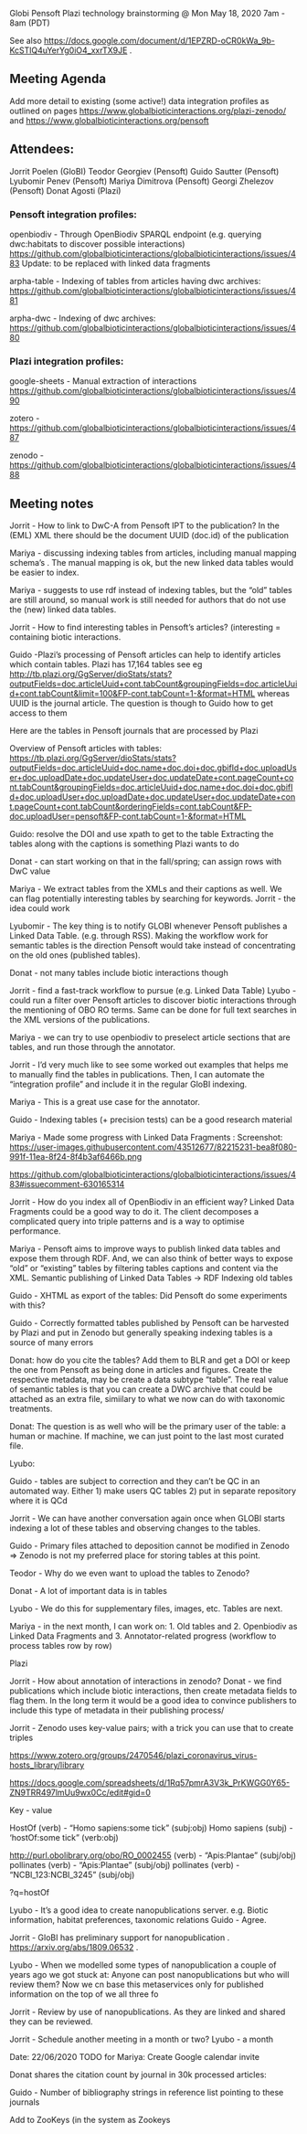 Globi Pensoft Plazi technology brainstorming @ Mon May 18, 2020 7am - 8am (PDT)

See also https://docs.google.com/document/d/1EPZRD-oCR0kWa_9b-KcSTlQ4uYerYg0iO4_xxrTX9JE .

## Meeting Agenda

Add more detail to existing (some active!) data integration profiles as outlined on pages https://www.globalbioticinteractions.org/plazi-zenodo/ and https://www.globalbioticinteractions.org/pensoft

## Attendees:

Jorrit Poelen (GloBI)
Teodor Georgiev (Pensoft)
Guido Sautter (Pensoft)
Lyubomir Penev (Pensoft)
Mariya Dimitrova (Pensoft)
Georgi Zhelezov (Pensoft)
Donat Agosti (Plazi)

### Pensoft integration profiles:
openbiodiv - Through OpenBiodiv SPARQL endpoint (e.g. querying dwc:habitats to discover possible interactions) https://github.com/globalbioticinteractions/globalbioticinteractions/issues/483
Update: to be replaced with linked data fragments 

arpha-table - Indexing of tables from articles having dwc archives:
https://github.com/globalbioticinteractions/globalbioticinteractions/issues/481

arpha-dwc - Indexing of dwc archives:
https://github.com/globalbioticinteractions/globalbioticinteractions/issues/480

### Plazi integration profiles:
google-sheets - Manual extraction of interactions
https://github.com/globalbioticinteractions/globalbioticinteractions/issues/490

zotero - 
https://github.com/globalbioticinteractions/globalbioticinteractions/issues/487

zenodo - https://github.com/globalbioticinteractions/globalbioticinteractions/issues/488


## Meeting notes

Jorrit - How to link to DwC-A from Pensoft IPT to the publication?
In the (EML) XML there should be the document UUID (doc.id) of the publication

Mariya - discussing indexing tables from articles, including manual mapping schema’s . The manual mapping is ok, but the new linked data tables would be easier to index.

Mariya - suggests to use rdf instead of indexing tables, but the “old” tables are still around, so manual work is still needed for authors that do not use the (new) linked data tables. 

Jorrit - How to find interesting tables in Pensoft’s articles? (interesting = containing biotic interactions.

Guido -Plazi’s processing of Pensoft articles can help to identify articles which contain tables.  Plazi has 17,164 tables see eg http://tb.plazi.org/GgServer/dioStats/stats?outputFields=doc.articleUuid+cont.tabCount&groupingFields=doc.articleUuid+cont.tabCount&limit=100&FP-cont.tabCount=1-&format=HTML  whereas UUID is the journal article. The question is though to Guido how to get access to them

Here are the tables in Pensoft journals that are processed by Plazi

Overview of Pensoft articles with tables: https://tb.plazi.org/GgServer/dioStats/stats?outputFields=doc.articleUuid+doc.name+doc.doi+doc.gbifId+doc.uploadUser+doc.uploadDate+doc.updateUser+doc.updateDate+cont.pageCount+cont.tabCount&groupingFields=doc.articleUuid+doc.name+doc.doi+doc.gbifId+doc.uploadUser+doc.uploadDate+doc.updateUser+doc.updateDate+cont.pageCount+cont.tabCount&orderingFields=cont.tabCount&FP-doc.uploadUser=pensoft&FP-cont.tabCount=1-&format=HTML

Guido: resolve the DOI and use xpath to get to the table 
Extracting the tables along with the captions is something Plazi wants to do

Donat - can start working on that in the fall/spring; can assign rows with DwC value

Mariya - We extract tables from the XMLs and their captions as well. We can flag potentially interesting tables by searching for keywords. 
Jorrit - the idea could work 

Lyubomir - The key thing is to notify GLOBI whenever Pensoft publishes a Linked Data Table. (e.g. through RSS). Making the workflow work for semantic tables is the direction Pensoft would take instead of concentrating on the old ones (published tables).

Donat - not many tables include biotic interactions though

Jorrit - find a fast-track workflow to pursue (e.g. Linked Data Table)
Lyubo - could run a filter over Pensoft articles to discover biotic interactions through the mentioning of OBO RO terms. Same can be done for full text searches in the XML versions of the publications.


Mariya - we can try to use openbiodiv to preselect article sections that are tables, and run those through the annotator. 

Jorrit - I’d very much like to see some worked out examples that helps me to manually find the tables in publications. Then, I can automate the “integration profile” and include it in the regular GloBI indexing. 

Mariya - This is a great use case for the annotator. 

Guido - Indexing tables (+ precision tests) can be a good research material 


Mariya - Made some progress with Linked Data Fragments : 
Screenshot: https://user-images.githubusercontent.com/43512677/82215231-bea8f080-991f-11ea-8f24-8f4b3af6466b.png

https://github.com/globalbioticinteractions/globalbioticinteractions/issues/483#issuecomment-630165314

Jorrit - How do you index all of OpenBiodiv in an efficient way? Linked Data Fragments could be a good way to do it. 
The client decomposes a complicated query into triple patterns and is a way to optimise performance. 

Mariya - Pensoft aims to improve ways to publish linked data tables and expose them through RDF. And, we can also think of better ways to expose “old” or “existing” tables by filtering tables captions and content via the XML. 
Semantic publishing of Linked Data Tables -> RDF
Indexing old tables 

Guido - XHTML as export of the tables: Did Pensoft do some experiments with this?

Guido - Correctly formatted tables published by Pensoft can be harvested by Plazi and put in Zenodo but generally speaking indexing tables is a source of many errors

Donat: how do you cite the tables? Add them to BLR and get a DOI or keep the one from Pensoft as being done in articles and figures. Create the respective metadata, may be create a data subtype “table”. The real value of semantic tables is that you can create a DWC archive that could be attached as an extra file, simiilary to what we now can do with taxonomic treatments.

Donat: The question is as well who will be the primary user of the table: a human or machine. If machine, we can just point to the last most curated file.



Lyubo:

Guido - tables are subject to correction and they can’t be QC in an automated way. Either 1) make users QC tables 2) put in separate repository where it is QCd


Jorrit - We can have another conversation again once when GLOBI starts indexing a lot of these tables and observing changes to the tables.

Guido - Primary files attached to deposition cannot be modified in Zenodo => Zenodo is not my preferred place for storing tables at this point.

Teodor - Why do we even want to upload the tables to Zenodo?

Donat - A lot of important data is in tables

Lyubo - We do this for supplementary files, images, etc. Tables are next.

Mariya - in the next month, I can work on: 1. Old tables and 2. Openbiodiv as Linked Data Fragments and 3. Annotator-related progress (workflow to process tables row by row)



Plazi

Jorrit - How about annotation of interactions in zenodo?
Donat - we find publications which include biotic interactions, then create metadata fields to flag them. In the long term it would be a good idea to convince publishers to include this type of metadata in their publishing process/

Jorrit - Zenodo uses key-value pairs; with a trick you can use that to create triples 


https://www.zotero.org/groups/2470546/plazi_coronavirus_virus-hosts_library/library

https://docs.google.com/spreadsheets/d/1Rq57pmrA3V3k_PrKWGG0Y65-ZN9TRR497lmUu9wx0Cc/edit#gid=0

Key - value 

HostOf (verb) - “Homo sapiens:some tick” (subj:obj)
Homo sapiens (subj) - ‘hostOf:some tick” (verb:obj)

http://purl.obolibrary.org/obo/RO_0002455 (verb) - “Apis:Plantae” (subj/obj)
pollinates (verb) - “Apis:Plantae” (subj/obj)
pollinates (verb) - “NCBI_123:NCBI_3245” (subj/obj)


?q=hostOf

Lyubo - It’s a good idea to create nanopublications server. e.g. Biotic information, habitat preferences, taxonomic relations 
Guido - Agree.

Jorrit - GloBI has preliminary support for nanopublication .  https://arxiv.org/abs/1809.06532 . 

Lyubo - When we modelled some types of nanopublication a couple of years ago we got stuck at:  Anyone can post nanopublications but who will review them? Now we cn base this metaservices only for published information on the top of  we all three fo

Jorrit - Review by use of nanopublications. As they are linked and shared they can be reviewed.

Jorrit - Schedule another meeting in a month or two?
Lyubo - a month

Date: 22/06/2020 
TODO for Mariya: Create Google calendar invite

Donat shares the citation count by journal in 30k processed articles:

Guido - Number of bibliography strings in reference list pointing to these journals 


Add  to ZooKeys (in the system as Zookeys

